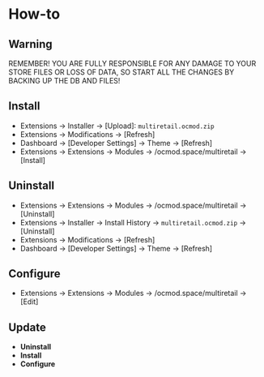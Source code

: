 # How-to

## Warning
REMEMBER! YOU ARE FULLY RESPONSIBLE FOR ANY DAMAGE TO YOUR STORE FILES OR LOSS OF DATA, SO START ALL THE CHANGES BY BACKING UP THE DB AND FILES!

## Install
* Extensions → Installer → [Upload]: `multiretail.ocmod.zip`
* Extensions → Modifications → [Refresh]
* Dashboard → [Developer Settings] → Theme → [Refresh]
* Extensions → Extensions → Modules → /ocmod.space/multiretail → [Install]

## Uninstall
* Extensions → Extensions → Modules → /ocmod.space/multiretail → [Uninstall]
* Extensions → Installer → Install History → `multiretail.ocmod.zip` → [Uninstall]
* Extensions → Modifications → [Refresh]
* Dashboard → [Developer Settings] → Theme → [Refresh]

## Configure
* Extensions → Extensions → Modules → /ocmod.space/multiretail → [Edit]

## Update
* **Uninstall**
* **Install**
* **Configure**
